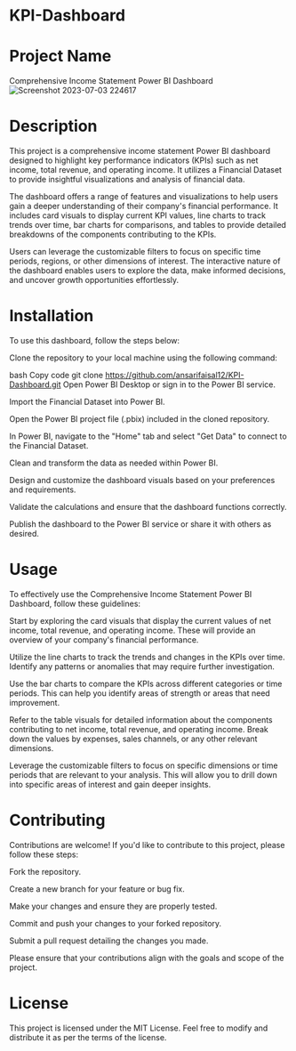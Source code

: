 # KPI-Dashboard
# Project Name
Comprehensive Income Statement Power BI Dashboard
![Screenshot 2023-07-03 224617](https://github.com/ansarifaisal12/KPI-Dashboard/assets/115267921/0e66c4fc-6e71-49c7-99b4-03a17c6ffdc7)

# Description
This project is a comprehensive income statement Power BI dashboard designed to highlight key performance indicators (KPIs) such as net income, total revenue, and operating income. It utilizes a Financial Dataset to provide insightful visualizations and analysis of financial data.

The dashboard offers a range of features and visualizations to help users gain a deeper understanding of their company's financial performance. It includes card visuals to display current KPI values, line charts to track trends over time, bar charts for comparisons, and tables to provide detailed breakdowns of the components contributing to the KPIs.

Users can leverage the customizable filters to focus on specific time periods, regions, or other dimensions of interest. The interactive nature of the dashboard enables users to explore the data, make informed decisions, and uncover growth opportunities effortlessly.
# Installation
To use this dashboard, follow the steps below:

Clone the repository to your local machine using the following command:

bash
Copy code
git clone https://github.com/ansarifaisal12/KPI-Dashboard.git
Open Power BI Desktop or sign in to the Power BI service.

Import the Financial Dataset into Power BI.

Open the Power BI project file (.pbix) included in the cloned repository.

In Power BI, navigate to the "Home" tab and select "Get Data" to connect to the Financial Dataset.

Clean and transform the data as needed within Power BI.

Design and customize the dashboard visuals based on your preferences and requirements.

Validate the calculations and ensure that the dashboard functions correctly.

Publish the dashboard to the Power BI service or share it with others as desired.
# Usage
To effectively use the Comprehensive Income Statement Power BI Dashboard, follow these guidelines:

Start by exploring the card visuals that display the current values of net income, total revenue, and operating income. These will provide an overview of your company's financial performance.

Utilize the line charts to track the trends and changes in the KPIs over time. Identify any patterns or anomalies that may require further investigation.

Use the bar charts to compare the KPIs across different categories or time periods. This can help you identify areas of strength or areas that need improvement.

Refer to the table visuals for detailed information about the components contributing to net income, total revenue, and operating income. Break down the values by expenses, sales channels, or any other relevant dimensions.

Leverage the customizable filters to focus on specific dimensions or time periods that are relevant to your analysis. This will allow you to drill down into specific areas of interest and gain deeper insights.
# Contributing
Contributions are welcome! If you'd like to contribute to this project, please follow these steps:

Fork the repository.

Create a new branch for your feature or bug fix.

Make your changes and ensure they are properly tested.

Commit and push your changes to your forked repository.

Submit a pull request detailing the changes you made.

Please ensure that your contributions align with the goals and scope of the project.

# License
This project is licensed under the MIT License. Feel free to modify and distribute it as per the terms of the license.
